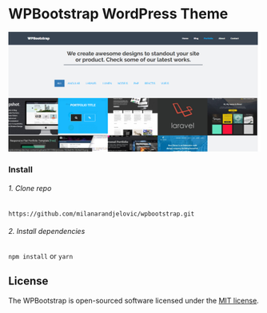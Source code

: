 # WPBootstrap WordPress Theme

![WPBootstrap](https://github.com/milanarandjelovic/wpbootstrap/blob/master/wpbootstrap.png)

### Install

###### 1. Clone repo 
 
`https://github.com/milanarandjelovic/wpbootstrap.git`

###### 2. Install dependencies
`npm install` or `yarn`

## License

The WPBootstrap is open-sourced software licensed under the [MIT license](http://opensource.org/licenses/MIT).
